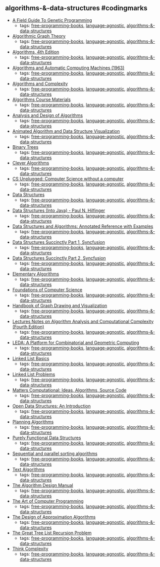 algorithms-&-data-structures #codingmarks 
---
* [A Field Guide To Genetic Programming](http://dces.essex.ac.uk/staff/rpoli/gp-field-guide/toc.html)
    * tags: [free-programming-books](../tags/free-programming-books.md), [language-agnostic](../tags/language-agnostic.md), [algorithms-&-data-structures](../tags/algorithms-&-data-structures.md)
* [Algorithmic Graph Theory](http://code.google.com/p/graphbook/)
    * tags: [free-programming-books](../tags/free-programming-books.md), [language-agnostic](../tags/language-agnostic.md), [algorithms-&-data-structures](../tags/algorithms-&-data-structures.md)
* [Algorithms, 4th Edition](http://algs4.cs.princeton.edu/home/)
    * tags: [free-programming-books](../tags/free-programming-books.md), [language-agnostic](../tags/language-agnostic.md), [algorithms-&-data-structures](../tags/algorithms-&-data-structures.md)
* [Algorithms and Automatic Computing Machines (1963)](https://archive.org/details/Algorithms_And_Automatic_Computing_Machines)
    * tags: [free-programming-books](../tags/free-programming-books.md), [language-agnostic](../tags/language-agnostic.md), [algorithms-&-data-structures](../tags/algorithms-&-data-structures.md)
* [Algorithms and Complexity](https://www.math.upenn.edu/~wilf/AlgoComp.pdf)
    * tags: [free-programming-books](../tags/free-programming-books.md), [language-agnostic](../tags/language-agnostic.md), [algorithms-&-data-structures](../tags/algorithms-&-data-structures.md)
* [Algorithms Course Materials](http://jeffe.cs.illinois.edu/teaching/algorithms/)
    * tags: [free-programming-books](../tags/free-programming-books.md), [language-agnostic](../tags/language-agnostic.md), [algorithms-&-data-structures](../tags/algorithms-&-data-structures.md)
* [Analysis and Design of Algorithms](http://www.cse.iitd.ernet.in/~ssen/csl356/admin356.html)
    * tags: [free-programming-books](../tags/free-programming-books.md), [language-agnostic](../tags/language-agnostic.md), [algorithms-&-data-structures](../tags/algorithms-&-data-structures.md)
* [Animated Algorithm and Data Structure Visualization](http://visualgo.net)
    * tags: [free-programming-books](../tags/free-programming-books.md), [language-agnostic](../tags/language-agnostic.md), [algorithms-&-data-structures](../tags/algorithms-&-data-structures.md)
* [Binary Trees](http://cslibrary.stanford.edu/110/BinaryTrees.pdf)
    * tags: [free-programming-books](../tags/free-programming-books.md), [language-agnostic](../tags/language-agnostic.md), [algorithms-&-data-structures](../tags/algorithms-&-data-structures.md)
* [Clever Algorithms](http://www.cleveralgorithms.com/nature-inspired/)
    * tags: [free-programming-books](../tags/free-programming-books.md), [language-agnostic](../tags/language-agnostic.md), [algorithms-&-data-structures](../tags/algorithms-&-data-structures.md)
* [CS Unplugged: Computer Science without a computer](http://csunplugged.org/books/)
    * tags: [free-programming-books](../tags/free-programming-books.md), [language-agnostic](../tags/language-agnostic.md), [algorithms-&-data-structures](../tags/algorithms-&-data-structures.md)
* [Data Structures](http://www.cse.iitd.ernet.in/~suban/cs130/index.html)
    * tags: [free-programming-books](../tags/free-programming-books.md), [language-agnostic](../tags/language-agnostic.md), [algorithms-&-data-structures](../tags/algorithms-&-data-structures.md)
* [Data Structures (Into Java) - Paul N. Hilfinger](http://www-inst.eecs.berkeley.edu/~cs61b/fa14/book2/data-structures.pdf)
    * tags: [free-programming-books](../tags/free-programming-books.md), [language-agnostic](../tags/language-agnostic.md), [algorithms-&-data-structures](../tags/algorithms-&-data-structures.md)
* [Data Structures and Algorithms: Annotated Reference with Examples](http://lib.mdp.ac.id/ebook/Karya%20Umum/Dsa.pdf)
    * tags: [free-programming-books](../tags/free-programming-books.md), [language-agnostic](../tags/language-agnostic.md), [algorithms-&-data-structures](../tags/algorithms-&-data-structures.md)
* [Data Structures Succinctly Part 1, Syncfusion](https://www.syncfusion.com/resources/techportal/ebooks/datastructurespart1)
    * tags: [free-programming-books](../tags/free-programming-books.md), [language-agnostic](../tags/language-agnostic.md), [algorithms-&-data-structures](../tags/algorithms-&-data-structures.md)
* [Data Structures Succinctly Part 2, Syncfusion](https://www.syncfusion.com/resources/techportal/ebooks/datastructurespart2)
    * tags: [free-programming-books](../tags/free-programming-books.md), [language-agnostic](../tags/language-agnostic.md), [algorithms-&-data-structures](../tags/algorithms-&-data-structures.md)
* [Elementary Algorithms](https://github.com/liuxinyu95/AlgoXY)
    * tags: [free-programming-books](../tags/free-programming-books.md), [language-agnostic](../tags/language-agnostic.md), [algorithms-&-data-structures](../tags/algorithms-&-data-structures.md)
* [Foundations of Computer Science](http://infolab.stanford.edu/~ullman/focs.html)
    * tags: [free-programming-books](../tags/free-programming-books.md), [language-agnostic](../tags/language-agnostic.md), [algorithms-&-data-structures](../tags/algorithms-&-data-structures.md)
* [Handbook of Graph Drawing and Visualization](https://cs.brown.edu/~rt/gdhandbook/)
    * tags: [free-programming-books](../tags/free-programming-books.md), [language-agnostic](../tags/language-agnostic.md), [algorithms-&-data-structures](../tags/algorithms-&-data-structures.md)
* [Lectures Notes on Algorithm Analysis and Computational Complexity (Fourth Edition)](https://larc.unt.edu/ian/books/free/license.html)
    * tags: [free-programming-books](../tags/free-programming-books.md), [language-agnostic](../tags/language-agnostic.md), [algorithms-&-data-structures](../tags/algorithms-&-data-structures.md)
* [LEDA: A Platform for Combinatorial and Geometric Computing](http://people.mpi-inf.mpg.de/~mehlhorn/LEDAbook.html)
    * tags: [free-programming-books](../tags/free-programming-books.md), [language-agnostic](../tags/language-agnostic.md), [algorithms-&-data-structures](../tags/algorithms-&-data-structures.md)
* [Linked List Basics](http://cslibrary.stanford.edu/103/LinkedListBasics.pdf)
    * tags: [free-programming-books](../tags/free-programming-books.md), [language-agnostic](../tags/language-agnostic.md), [algorithms-&-data-structures](../tags/algorithms-&-data-structures.md)
* [Linked List Problems](http://cslibrary.stanford.edu/105/LinkedListProblems.pdf)
    * tags: [free-programming-books](../tags/free-programming-books.md), [language-agnostic](../tags/language-agnostic.md), [algorithms-&-data-structures](../tags/algorithms-&-data-structures.md)
* [Matters Computational: Ideas, Algorithms, Source Code](http://www.jjj.de/fxt/fxtbook.pdf)
    * tags: [free-programming-books](../tags/free-programming-books.md), [language-agnostic](../tags/language-agnostic.md), [algorithms-&-data-structures](../tags/algorithms-&-data-structures.md)
* [Open Data Structures: An Introduction](http://opendatastructures.org)
    * tags: [free-programming-books](../tags/free-programming-books.md), [language-agnostic](../tags/language-agnostic.md), [algorithms-&-data-structures](../tags/algorithms-&-data-structures.md)
* [Planning Algorithms](http://planning.cs.uiuc.edu)
    * tags: [free-programming-books](../tags/free-programming-books.md), [language-agnostic](../tags/language-agnostic.md), [algorithms-&-data-structures](../tags/algorithms-&-data-structures.md)
* [Purely Functional Data Structures](http://www.cs.cmu.edu/~rwh/theses/okasaki.pdf)
    * tags: [free-programming-books](../tags/free-programming-books.md), [language-agnostic](../tags/language-agnostic.md), [algorithms-&-data-structures](../tags/algorithms-&-data-structures.md)
* [Sequential and parallel sorting algorithms](http://www.inf.fh-flensburg.de/lang/algorithmen/sortieren/algoen.htm)
    * tags: [free-programming-books](../tags/free-programming-books.md), [language-agnostic](../tags/language-agnostic.md), [algorithms-&-data-structures](../tags/algorithms-&-data-structures.md)
* [Text Algorithms](http://igm.univ-mlv.fr/~mac/REC/text-algorithms.pdf)
    * tags: [free-programming-books](../tags/free-programming-books.md), [language-agnostic](../tags/language-agnostic.md), [algorithms-&-data-structures](../tags/algorithms-&-data-structures.md)
* [The Algorithm Design Manual](http://www8.cs.umu.se/kurser/TDBAfl/VT06/algorithms/BOOK/BOOK/BOOK.HTM)
    * tags: [free-programming-books](../tags/free-programming-books.md), [language-agnostic](../tags/language-agnostic.md), [algorithms-&-data-structures](../tags/algorithms-&-data-structures.md)
* [The Art of Computer Programming](http://www.cs.utsa.edu/~wagner/knuth/)
    * tags: [free-programming-books](../tags/free-programming-books.md), [language-agnostic](../tags/language-agnostic.md), [algorithms-&-data-structures](../tags/algorithms-&-data-structures.md)
* [The Design of Approximation Algorithms](http://www.designofapproxalgs.com/book.pdf)
    * tags: [free-programming-books](../tags/free-programming-books.md), [language-agnostic](../tags/language-agnostic.md), [algorithms-&-data-structures](../tags/algorithms-&-data-structures.md)
* [The Great Tree List Recursion Problem](http://cslibrary.stanford.edu/109/TreeListRecursion.pdf)
    * tags: [free-programming-books](../tags/free-programming-books.md), [language-agnostic](../tags/language-agnostic.md), [algorithms-&-data-structures](../tags/algorithms-&-data-structures.md)
* [Think Complexity](http://greenteapress.com/complexity/)
    * tags: [free-programming-books](../tags/free-programming-books.md), [language-agnostic](../tags/language-agnostic.md), [algorithms-&-data-structures](../tags/algorithms-&-data-structures.md)
